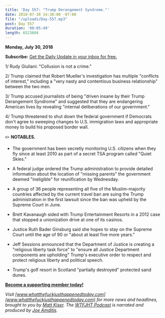 ```yaml
---
title: 'Day 557: "Trump Derangement Syndrome."'
date: 2018-07-30 14:38:00 -07:00
file: "/uploads/Day-557.mp3"
post: Day 557
duration: '00:05:49'
length: 6523604
---
```


**Monday, July 30, 2018**

**Subscribe:** [Get the Daily Update in your inbox for free.](https://whatthefuckjusthappenedtoday.com/subscribe/)

1/ Rudy Giuliani: "Collusion is not a crime."

2/ Trump claimed that Robert Mueller's investigation has multiple "conflicts of interest," including a "very nasty and contentious business relationship" between the two men.

3/ Trump accused journalists of being "driven insane by their Trump Derangement Syndrome" and suggested that they are endangering American lives by revealing "internal deliberations of our government."

4/ Trump threatened to shut down the federal government if Democrats don't agree to sweeping changes to U.S. immigration laws and appropriate money to build his proposed border wall.

✏️ **NOTABLES.**

* The government has been secretly monitoring U.S. citizens when they fly since at least 2010 as part of a secret TSA program called "Quiet Skies."

* A federal judge ordered the Trump administration to provide detailed information about the location of "missing parents" the government deemed "ineligible" for reunification by Wednesday.

* A group of 36 people representing all five of the Muslim-majority countries affected by the current travel ban are suing the Trump administration in the first lawsuit since the ban was upheld by the Supreme Court in June.

* Brett Kavanaugh sided with Trump Entertainment Resorts in a 2012 case that stopped a unionization drive at one of its casinos.

* Justice Ruth Bader Ginsburg said she hopes to stay on the Supreme Court until the age of 90 or "about at least five more years."

* Jeff Sessions announced that the Department of Justice is creating a "religious liberty task force" to "ensure all Justice Department components are upholding" Trump's executive order to respect and protect religious liberty and political speech.

* Trump's golf resort in Scotland "partially destroyed" protected sand dunes.

**[Become a supporting member today!](https://whatthefuckjusthappenedtoday.com/membership/?utm_source=2017\+Donors&utm_campaign=8dccd905d9-&utm_medium=email&utm_term=0_3bd36f654c-8dccd905d9-169730397)**

*Visit [www.whatthefuckjusthappenedtoday.com](www.whatthefuckjusthappenedtoday.com) for more news and headlines, brought to you by [Matt Kiser](https://twitter.com/Matt_Kiser). The [WTFJHT Podcast](https://whatthefuckjusthappenedtoday.com/podcasts/) is narrated and produced by [Joe Amditis](https://twitter.com/jsamditis).*